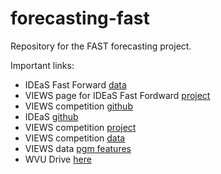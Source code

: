 # forecasting-fast
Repository for the FAST forecasting project.

Important links:
- IDEaS Fast Forward [data](https://www.dropbox.com/scl/fo/rkj4ttawoz9pv6x35r9cq/APSd_RJxvk-fpNAteD4J1iY?rlkey=44eg0kk4w8yh8tm1f53vvpzps&e=1&st=r0qv5cz1&dl=0)
- VIEWS page for IDEaS Fast Fordward [project](https://viewsforecasting.org/research/fast-forward-forecasting-global-emerging-threats/)
- VIEWS competition [github](https://github.com/prio-data/prediction_competition_2023)
- IDEaS [github](https://github.com/views-platform/ideas-fastforward-2025)
- VIEWS competition [project](https://viewsforecasting.org/research/prediction-challenge-2023/)
- VIEWS competition [data](https://www.dropbox.com/scl/fo/rurpcmtpcquni5onoyuus/AMxyQWdEQW4Y6BauT6Cb8ZU?rlkey=v1o4va647qrwc4la7m8i7cedk&e=2&st=dhwgyboa&dl=0)
- VIEWS data [pgm features](https://viewsforecasting.org/wp-content/uploads/pgm_features_competition.pdf)
- WVU Drive [here](https://drive.google.com/drive/folders/1IeeNwAi_abxoLV16XvBI2Fs167PDgSiR?usp=sharing)
